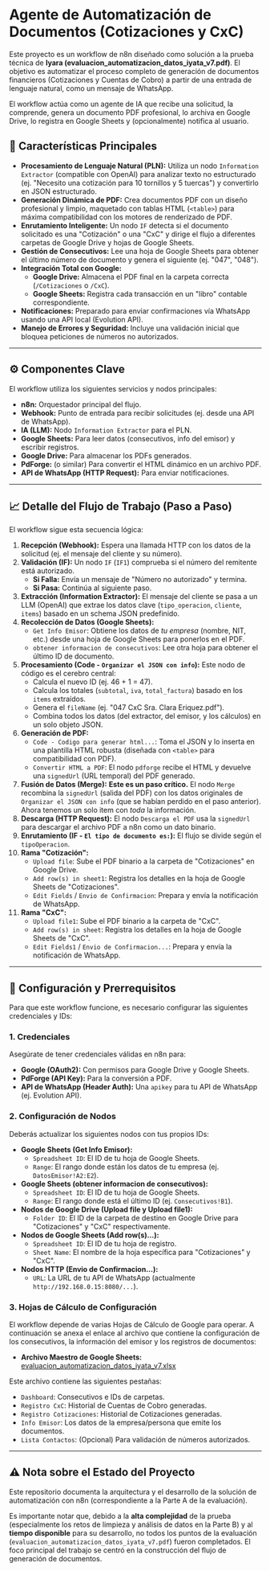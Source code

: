 # Agente de Automatización de Documentos (Cotizaciones y CxC)

Este proyecto es un workflow de n8n diseñado como solución a la prueba técnica de **Iyara (evaluacion_automatizacion_datos_iyata_v7.pdf)**. El objetivo es automatizar el proceso completo de generación de documentos financieros (Cotizaciones y Cuentas de Cobro) a partir de una entrada de lenguaje natural, como un mensaje de WhatsApp.

El workflow actúa como un agente de IA que recibe una solicitud, la comprende, genera un documento PDF profesional, lo archiva en Google Drive, lo registra en Google Sheets y (opcionalmente) notifica al usuario.

## 🚀 Características Principales

- **Procesamiento de Lenguaje Natural (PLN):** Utiliza un nodo `Information Extractor` (compatible con OpenAI) para analizar texto no estructurado (ej. "Necesito una cotización para 10 tornillos y 5 tuercas") y convertirlo en JSON estructurado.
- **Generación Dinámica de PDF:** Crea documentos PDF con un diseño profesional y limpio, maquetado con tablas HTML (`<table>`) para máxima compatibilidad con los motores de renderizado de PDF.
- **Enrutamiento Inteligente:** Un nodo `IF` detecta si el documento solicitado es una "Cotización" o una "CxC" y dirige el flujo a diferentes carpetas de Google Drive y hojas de Google Sheets.
- **Gestión de Consecutivos:** Lee una hoja de Google Sheets para obtener el último número de documento y genera el siguiente (ej. "047", "048").
- **Integración Total con Google:**
  - **Google Drive:** Almacena el PDF final en la carpeta correcta (`/Cotizaciones` o `/CxC`).
  - **Google Sheets:** Registra cada transacción en un "libro" contable correspondiente.
- **Notificaciones:** Preparado para enviar confirmaciones vía WhatsApp usando una API local (Evolution API).
- **Manejo de Errores y Seguridad:** Incluye una validación inicial que bloquea peticiones de números no autorizados.

---

## ⚙️ Componentes Clave

El workflow utiliza los siguientes servicios y nodos principales:

- **n8n:** Orquestador principal del flujo.
- **Webhook:** Punto de entrada para recibir solicitudes (ej. desde una API de WhatsApp).
- **IA (LLM):** Nodo `Information Extractor` para el PLN.
- **Google Sheets:** Para leer datos (consecutivos, info del emisor) y escribir registros.
- **Google Drive:** Para almacenar los PDFs generados.
- **PdForge:** (o similar) Para convertir el HTML dinámico en un archivo PDF.
- **API de WhatsApp (HTTP Request):** Para enviar notificaciones.

---

## 📈 Detalle del Flujo de Trabajo (Paso a Paso)

El workflow sigue esta secuencia lógica:

1.  **Recepción (Webhook):** Espera una llamada HTTP con los datos de la solicitud (ej. el mensaje del cliente y su número).
2.  **Validación (IF):** Un nodo `IF` (`IF1`) comprueba si el número del remitente está autorizado.
    - **Si Falla:** Envía un mensaje de "Número no autorizado" y termina.
    - **Si Pasa:** Continúa al siguiente paso.
3.  **Extracción (Information Extractor):** El mensaje del cliente se pasa a un LLM (OpenAI) que extrae los datos clave (`tipo_operacion`, `cliente`, `items`) basado en un schema JSON predefinido.
4.  **Recolección de Datos (Google Sheets):**
    - `Get Info Emisor`: Obtiene los datos de _tu empresa_ (nombre, NIT, etc.) desde una hoja de Google Sheets para ponerlos en el PDF.
    - `obtener informacion de consecutivos`: Lee otra hoja para obtener el último ID de documento.
5.  **Procesamiento (Code - `Organizar el JSON con info`):** Este nodo de código es el cerebro central:
    - Calcula el nuevo ID (ej. 46 + 1 = 47).
    - Calcula los totales (`subtotal`, `iva`, `total_factura`) basado en los `items` extraídos.
    - Genera el `fileName` (ej. "047 CxC Sra. Clara Eriquez.pdf").
    - Combina todos los datos (del extractor, del emisor, y los cálculos) en un solo objeto JSON.
6.  **Generación de PDF:**
    - `Code - Codigo para generar html...`: Toma el JSON y lo inserta en una plantilla HTML robusta (diseñada con `<table>` para compatibilidad con PDF).
    - `Convertir HTML a PDF`: El nodo `pdforge` recibe el HTML y devuelve una `signedUrl` (URL temporal) del PDF generado.
7.  **Fusión de Datos (Merge):** **Este es un paso crítico.** El nodo `Merge` recombina la `signedUrl` (salida del PDF) con los datos originales de `Organizar el JSON con info` (que se habían perdido en el paso anterior). Ahora tenemos un solo item con _toda_ la información.
8.  **Descarga (HTTP Request):** El nodo `Descarga el PDF` usa la `signedUrl` para descargar el archivo PDF a n8n como un dato binario.
9.  **Enrutamiento (IF - `El tipo de documento es:`):** El flujo se divide según el `tipoOperacion`.
10. **Rama "Cotización":**
    - `Upload file`: Sube el PDF binario a la carpeta de "Cotizaciones" en Google Drive.
    - `Add row(s) in sheet1`: Registra los detalles en la hoja de Google Sheets de "Cotizaciones".
    - `Edit Fields` / `Envio de Confirmacion`: Prepara y envía la notificación de WhatsApp.
11. **Rama "CxC":**
    - `Upload file1`: Sube el PDF binario a la carpeta de "CxC".
    - `Add row(s) in sheet`: Registra los detalles en la hoja de Google Sheets de "CxC".
    - `Edit Fields1` / `Envio de Confirmacion...`: Prepara y envía la notificación de WhatsApp.

---

## 🔧 Configuración y Prerrequisitos

Para que este workflow funcione, es necesario configurar las siguientes credenciales y IDs:

### 1. Credenciales

Asegúrate de tener credenciales válidas en n8n para:

- **Google (OAuth2):** Con permisos para Google Drive y Google Sheets.
- **PdForge (API Key):** Para la conversión a PDF.
- **API de WhatsApp (Header Auth):** Una `apikey` para tu API de WhatsApp (ej. Evolution API).

### 2. Configuración de Nodos

Deberás actualizar los siguientes nodos con tus propios IDs:

- **Google Sheets (Get Info Emisor):**
  - `Spreadsheet ID`: El ID de tu hoja de Google Sheets.
  - `Range`: El rango donde están los datos de tu empresa (ej. `DatosEmisor!A2:E2`).
- **Google Sheets (obtener informacion de consecutivos):**
  - `Spreadsheet ID`: El ID de tu hoja de Google Sheets.
  - `Range`: El rango donde está el último ID (ej. `Consecutivos!B1`).
- **Nodos de Google Drive (Upload file y Upload file1):**
  - `Folder ID`: El ID de la carpeta de destino en Google Drive para "Cotizaciones" y "CxC" respectivamente.
- **Nodos de Google Sheets (Add row(s)...):**
  - `Spreadsheet ID`: El ID de tu hoja de registro.
  - `Sheet Name`: El nombre de la hoja específica para "Cotizaciones" y "CxC".
- **Nodos HTTP (Envio de Confirmacion...):**
  - `URL`: La URL de tu API de WhatsApp (actualmente `http://192.168.0.15:8080/...`).

### 3. Hojas de Cálculo de Configuración

El workflow depende de varias Hojas de Cálculo de Google para operar. A continuación se anexa el enlace al archivo que contiene la configuración de los consecutivos, la información del emisor y los registros de documentos:

- **Archivo Maestro de Google Sheets:** [evaluacion_automatizacion_datos_iyata_v7.xlsx](https://docs.google.com/spreadsheets/d/1UbHJ7vmsS3t5_ROl8UalW3LFcX4yWtet/edit?usp=sharing&ouid=106382798697741552583&rtpof=true&sd=true)

Este archivo contiene las siguientes pestañas:

- `Dashboard`: Consecutivos e IDs de carpetas.
- `Registro CxC`: Historial de Cuentas de Cobro generadas.
- `Registro Cotizaciones`: Historial de Cotizaciones generadas.
- `Info Emisor`: Los datos de la empresa/persona que emite los documentos.
- `Lista Contactos`: (Opcional) Para validación de números autorizados.

---

## ⚠️ Nota sobre el Estado del Proyecto

Este repositorio documenta la arquitectura y el desarrollo de la solución de automatización con n8n (correspondiente a la Parte A de la evaluación).

Es importante notar que, debido a la **alta complejidad** de la prueba (especialmente los retos de limpieza y análisis de datos en la Parte B) y al **tiempo disponible** para su desarrollo, no todos los puntos de la evaluación (`evaluacion_automatizacion_datos_iyata_v7.pdf`) fueron completados. El foco principal del trabajo se centró en la construcción del flujo de generación de documentos.
